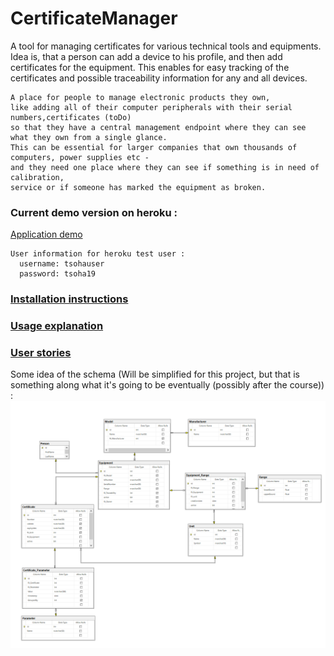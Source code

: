 # CertificateManager
 
A tool for managing certificates for various technical tools and equipments.
Idea is, that a person can add a device to his profile, and then add certificates for the equipment.
This enables for easy tracking of the certificates and possible traceability information for any and all devices.

```
A place for people to manage electronic products they own, 
like adding all of their computer peripherals with their serial numbers,certificates (toDo)
so that they have a central management endpoint where they can see what they own from a single glance.
This can be essential for larger companies that own thousands of computers, power supplies etc - 
and they need one place where they can see if something is in need of calibration, 
service or if someone has marked the equipment as broken.
```



### Current demo version on heroku :
[Application demo](https://eqmanager.herokuapp.com/)
```
User information for heroku test user :
  username: tsohauser
  password: tsoha19
```

### [Installation instructions](https://github.com/EssKayz/CertificateManager/blob/master/Documentation/installation.md)

### [Usage explanation](https://github.com/EssKayz/CertificateManager/blob/master/Documentation/usage.md)

### [User stories](https://github.com/EssKayz/CertificateManager/blob/master/Documentation/userstories.md)

Some idea of the schema (Will be simplified for this project, but that is something along what it's going to be eventually (possibly after the course)) :
![DatabaseModel](https://github.com/EssKayz/CertificateManager/blob/master/Documentation/cman.PNG)
